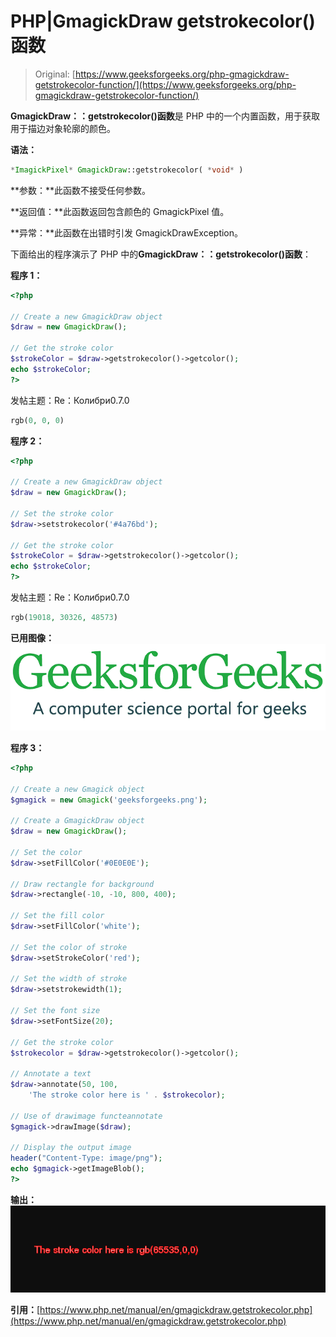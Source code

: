 # PHP|GmagickDraw getstrokecolor()函数

> Original: [https://www.geeksforgeeks.org/php-gmagickdraw-getstrokecolor-function/](https://www.geeksforgeeks.org/php-gmagickdraw-getstrokecolor-function/)

**GmagickDraw：：getstrokecolor()函数**是 PHP 中的一个内置函数，用于获取用于描边对象轮廓的颜色。

**语法：**

```php
*ImagickPixel* GmagickDraw::getstrokecolor( *void* )
```

**参数：**此函数不接受任何参数。

**返回值：**此函数返回包含颜色的 GmagickPixel 值。

**异常：**此函数在出错时引发 GmagickDrawException。

下面给出的程序演示了 PHP 中的**GmagickDraw：：getstrokecolor()函数**：

**程序 1：**

```php
<?php  

// Create a new GmagickDraw object 
$draw = new GmagickDraw(); 

// Get the stroke color 
$strokeColor = $draw->getstrokecolor()->getcolor(); 
echo $strokeColor; 
?> 
```

发帖主题：Re：Колибри0.7.0

```php
rgb(0, 0, 0)
```

**程序 2：**

```php
<?php  

// Create a new GmagickDraw object 
$draw = new GmagickDraw(); 

// Set the stroke color
$draw->setstrokecolor('#4a76bd');

// Get the stroke color 
$strokeColor = $draw->getstrokecolor()->getcolor(); 
echo $strokeColor; 
?> 
```

发帖主题：Re：Колибри0.7.0

```php
rgb(19018, 30326, 48573)
```

**已用图像：**
![](img/07c99ec29e7a50fc3ea91a9d4a8d2f31.png)

**程序 3：**

```php
<?php

// Create a new Gmagick object
$gmagick = new Gmagick('geeksforgeeks.png');

// Create a GmagickDraw object
$draw = new GmagickDraw();

// Set the color
$draw->setFillColor('#0E0E0E');

// Draw rectangle for background
$draw->rectangle(-10, -10, 800, 400);

// Set the fill color
$draw->setFillColor('white');

// Set the color of stroke
$draw->setStrokeColor('red');

// Set the width of stroke
$draw->setstrokewidth(1);

// Set the font size
$draw->setFontSize(20);

// Get the stroke color
$strokecolor = $draw->getstrokecolor()->getcolor();

// Annotate a text
$draw->annotate(50, 100,
    'The stroke color here is ' . $strokecolor);

// Use of drawimage functeannotate
$gmagick->drawImage($draw);

// Display the output image
header("Content-Type: image/png");
echo $gmagick->getImageBlob();
?>
```

**输出：**
![](img/527b71d372cc49c732e4edb718ab0f7f.png)

**引用：**[https://www.php.net/manual/en/gmagickdraw.getstrokecolor.php](https://www.php.net/manual/en/gmagickdraw.getstrokecolor.php)